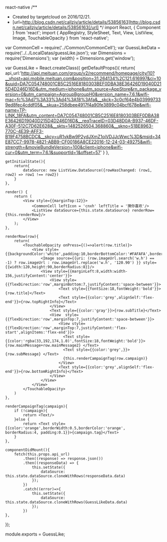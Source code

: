
react-native
/**
 * Created by targetcloud on 2016/12/21.
 * [url=http://blog.csdn.net/callzjy/article/details/53856163]http://blog.csdn.net/callzjy/article/details/53856163[/url]
 */
import React, { Component } from 'react';
import {
    AppRegistry,
    StyleSheet,
    Text,
    View,
    ListView,
    Image,
    TouchableOpacity
} from 'react-native';
 
var CommonCell = require('../Common/CommonCell');
var GuessLikeData = require('../../LocalDatas/guessLike.json');
var Dimensions = require('Dimensions');
var {width} = Dimensions.get('window');
 
var GuessLike = React.createClass({
    getDefaultProps(){
        return{
            api_url:'http://api.meituan.com/group/v2/recommend/homepage/city/10?__vhost=api.mobile.meituan.com&position=31.264134%2C121.616997&ci=10&uuid=DA7C054748001CB5C2516E8180303BEF0DBA38E36426D19040D215D4D246D16D&utm_medium=iphone&utm_source=AppStore&rn_package_version=0&utm_campaign=AgroupBgroupH0&version_name=7.6.1&wifi-mac=fc%3Ad7%3A33%3Ad4%3A18%3Afa&__skck=3c0cf64e4b039997339ed8fec4cddf05&__skua=258dbee4917f4a90fe3899c04bcf678e&wifi-name=TP-LINK_18FA&utm_content=DA7C054748001CB5C2516E8180303BEF0DBA38E36426D19040D215D4D246D16D&__reqTraceID=03D48D0A-B937-46DF-A30F-512C7D62E628&__skts=1482526504.368860&__skno=51BE8963-770C-4E39-AFF3-B19F4758BCDC&__skcy=uR1vkBw9P2ydJXmZ1oiVDJJcWwc%3D&msid=34E87CC7-9978-4821-ABB9-CF00186A8CE22016-12-24-03-49275&wifi-strength=&movieBundleVersion=100&client=iphone&wifi-cur=0&utm_term=7.6.1&supportId=1&offset=57'
        }
    },
 
    getInitialState(){
        return{
            dataSource: new ListView.DataSource({rowHasChanged: (row1, row2) => row1 !== row2})
        }
    },
 
    render() {
        return (
            <View style={{marginTop:12}}>
                <CommonCell leftIcon = 'cnxh' leftTitle = '猜你喜欢'/>
                <ListView dataSource={this.state.dataSource} renderRow={this.renderRow}/>
            </View>
        );
    },
 
    renderRow(row){
        return(
            <TouchableOpacity onPress={()=>alert(row.title)}>
                <View style={{backgroundColor:'white',padding:10,borderBottomColor:'#FAFAFA',borderBottomWidth:0.1,flexDirection:'row'}}>
                    <Image source={{uri: (row.imageUrl.search('w.h') == -1) ? row.imageUrl : row.imageUrl.replace('w.h', '120.90') }} style={{width:120,height:90,borderRadius:8}}/>
                    <View style={{marginLeft:8,width:width-156,justifyContent:'center'}}>
                        <View style={{flexDirection:'row',marginBottom:7,justifyContent:'space-between'}}>
                            <Text style={{fontSize:18,fontWeight:'bold'}}>{row.title}</Text>
                            <Text style={{color:'grey',alignSelf:'flex-end'}}>{row.topRightInfo}</Text>
                        </View>
                        <Text style={{color:'gray'}}>{row.subTitle}</Text>
                        <View  style={{flexDirection:'row',marginTop:7,justifyContent:'space-between'}}>
                            <View style={{flexDirection:'row',marginTop:7,justifyContent:'flex-start',alignItems:'flex-end'}}>
                              <Text style={{color:'rgba(33,192,174,1.0)',fontSize:18,fontWeight:'bold'}}>{row.mainMessage+row.mainMessage2} </Text>
                              <Text style={{color:'grey',}}>{row.subMessage} </Text>
                              {this.renderCampaignTag(row.campaign)}
                            </View>
                            <Text style={{color:'grey',alignSelf:'flex-end'}}>{row.bottomRightInfo}</Text>
                        </View>
                    </View>
                </View>
            </TouchableOpacity>
        )
    },
 
    renderCampaignTag(campaign){
        if (!campaign){
            return <Text/>
        }else {
            return <Text style={{color:'orange',borderWidth:0.5,borderColor:'orange',  borderRadius:4, padding:0.1}}>{campaign.tag}</Text>
        }
    },
 
    componentDidMount(){
        fetch(this.props.api_url)
            .then((response) => response.json())
            .then((responseData) => {
                this.setState({
                    dataSource: this.state.dataSource.cloneWithRows(responseData.data)
                });
            })
            .catch((error)=>{
                this.setState({
                    dataSource: this.state.dataSource.cloneWithRows(GuessLikeData.data)
                });
            })
    },
});
 
module.exports = GuessLike;
